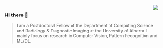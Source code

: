 <img align="right" src="https://github-readme-stats.vercel.app/api?username=NathanUA&show_icons=true&icon_color=805AD5&text_color=718096&bg_color=ffffff&hide_title=true" />

### Hi there 👋

> I am a Postdoctoral Fellow of the Department of Computing Science and Radiology & Diagnostic Imaging at the University of Alberta. I mainly focus on research in Computer Vision, Pattern Recognition and ML/DL.

<!--
**NathanUA/NathanUA** is a ✨ _special_ ✨ repository because its `README.md` (this file) appears on your GitHub profile.

Here are some ideas to get you started:

- 🔭 I’m currently working on ...
- 🌱 I’m currently learning ...
- 👯 I’m looking to collaborate on ...
- 🤔 I’m looking for help with ...
- 💬 Ask me about ...
- 📫 How to reach me: ...
- 😄 Pronouns: ...
- ⚡ Fun fact: ...
-->
